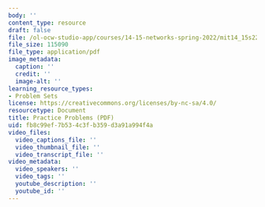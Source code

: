```yaml
---
body: ''
content_type: resource
draft: false
file: /ol-ocw-studio-app/courses/14-15-networks-spring-2022/mit14_15s22_practice.pdf
file_size: 115090
file_type: application/pdf
image_metadata:
  caption: ''
  credit: ''
  image-alt: ''
learning_resource_types:
- Problem Sets
license: https://creativecommons.org/licenses/by-nc-sa/4.0/
resourcetype: Document
title: Practice Problems (PDF)
uid: fb8c99ef-7b53-4c3f-b359-d3a91a994f4a
video_files:
  video_captions_file: ''
  video_thumbnail_file: ''
  video_transcript_file: ''
video_metadata:
  video_speakers: ''
  video_tags: ''
  youtube_description: ''
  youtube_id: ''
---
```

